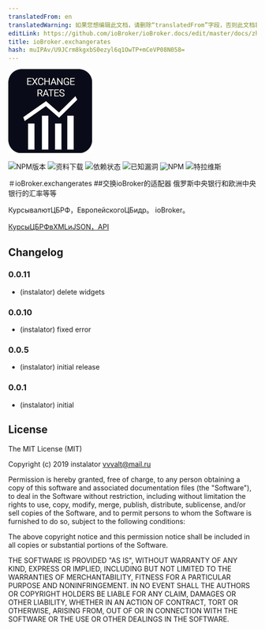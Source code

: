 ```yaml
---
translatedFrom: en
translatedWarning: 如果您想编辑此文档，请删除“translatedFrom”字段，否则此文档将再次自动翻译
editLink: https://github.com/ioBroker/ioBroker.docs/edit/master/docs/zh-cn/adapterref/iobroker.exchangerates/README.md
title: ioBroker.exchangerates
hash: muIPAv/U9JCrm8kgxbS0ezyl6q1OwTP+mCeVP08N058=
---
```

![商标](../../../en/adapterref/iobroker.exchangerates/admin/exchangerates.png)

![NPM版本](http://img.shields.io/npm/v/iobroker.exchangerates.svg)
![资料下载](https://img.shields.io/npm/dm/iobroker.exchangerates.svg)
![依赖状态](https://img.shields.io/david/instalator/iobroker.exchangerates.svg)
![已知漏洞](https://snyk.io/test/github/instalator/ioBroker.exchangerates/badge.svg)
![NPM](https://nodei.co/npm/iobroker.exchangerates.png?downloads=true)
![特拉维斯](http://img.shields.io/travis/instalator/ioBroker.exchangerates/master.svg)

＃ioBroker.exchangerates
##交换ioBroker的适配器
俄罗斯中央银行和欧洲中央银行的汇率等等

КурсывалютЦБРФ，ЕвропейскогоЦБидр。 ioBroker。

[КурсыЦБРФвXMLиJSON，API](https://www.cbr-xml-daily.ru)

## Changelog

### 0.0.11
* (instalator) delete widgets

### 0.0.10
* (instalator) fixed error

### 0.0.5
* (instalator) initial release

### 0.0.1
* (instalator) initial

## License
The MIT License (MIT)

Copyright (c) 2019 instalator <vvvalt@mail.ru>

Permission is hereby granted, free of charge, to any person obtaining a copy
of this software and associated documentation files (the "Software"), to deal
in the Software without restriction, including without limitation the rights
to use, copy, modify, merge, publish, distribute, sublicense, and/or sell
copies of the Software, and to permit persons to whom the Software is
furnished to do so, subject to the following conditions:

The above copyright notice and this permission notice shall be included in all
copies or substantial portions of the Software.

THE SOFTWARE IS PROVIDED "AS IS", WITHOUT WARRANTY OF ANY KIND, EXPRESS OR
IMPLIED, INCLUDING BUT NOT LIMITED TO THE WARRANTIES OF MERCHANTABILITY,
FITNESS FOR A PARTICULAR PURPOSE AND NONINFRINGEMENT. IN NO EVENT SHALL THE
AUTHORS OR COPYRIGHT HOLDERS BE LIABLE FOR ANY CLAIM, DAMAGES OR OTHER
LIABILITY, WHETHER IN AN ACTION OF CONTRACT, TORT OR OTHERWISE, ARISING FROM,
OUT OF OR IN CONNECTION WITH THE SOFTWARE OR THE USE OR OTHER DEALINGS IN THE
SOFTWARE.